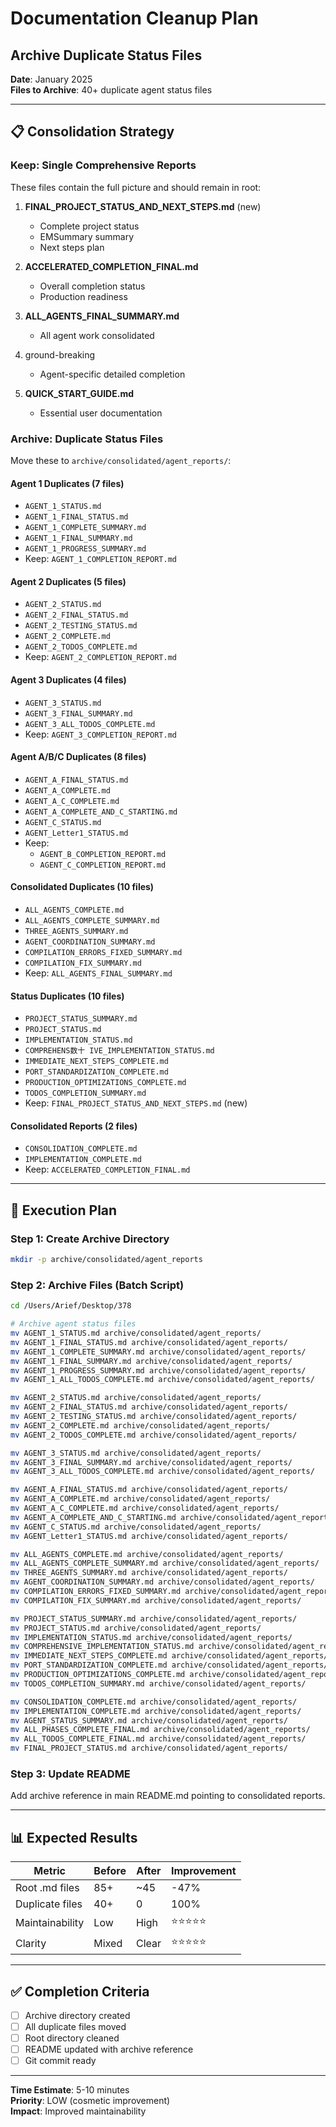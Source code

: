 # Documentation Cleanup Plan
## Archive Duplicate Status Files

**Date**: January 2025  
**Files to Archive**: 40+ duplicate agent status files

---

## 📋 Consolidation Strategy

### Keep: Single Comprehensive Reports

These files contain the full picture and should remain in root:

1. **FINAL_PROJECT_STATUS_AND_NEXT_STEPS.md** (new)
   - Complete project status
   - EMSummary summary
   - Next steps plan

2. **ACCELERATED_COMPLETION_FINAL.md**
   - Overall completion status
   - Production readiness

3. **ALL_AGENTS_FINAL_SUMMARY.md**
   - All agent work consolidated

4. ground-breaking
   - Agent-specific detailed completion

5. **QUICK_START_GUIDE.md**
   - Essential user documentation

### Archive: Duplicate Status Files

Move these to `archive/consolidated/agent_reports/`:

#### Agent 1 Duplicates (7 files)
- `AGENT_1_STATUS.md`
- `AGENT_1_FINAL_STATUS.md`
- `AGENT_1_COMPLETE_SUMMARY.md`
- `AGENT_1_FINAL_SUMMARY.md`
- `AGENT_1_PROGRESS_SUMMARY.md`
- Keep: `AGENT_1_COMPLETION_REPORT.md`

#### Agent 2 Duplicates (5 files)
- `AGENT_2_STATUS.md`
- `AGENT_2_FINAL_STATUS.md`
- `AGENT_2_TESTING_STATUS.md`
- `AGENT_2_COMPLETE.md`
- `AGENT_2_TODOS_COMPLETE.md`
- Keep: `AGENT_2_COMPLETION_REPORT.md`

#### Agent 3 Duplicates (4 files)
- `AGENT_3_STATUS.md`
- `AGENT_3_FINAL_SUMMARY.md`
- `AGENT_3_ALL_TODOS_COMPLETE.md`
- Keep: `AGENT_3_COMPLETION_REPORT.md`

#### Agent A/B/C Duplicates (8 files)
- `AGENT_A_FINAL_STATUS.md`
- `AGENT_A_COMPLETE.md`
- `AGENT_A_C_COMPLETE.md`
- `AGENT_A_COMPLETE_AND_C_STARTING.md`
- `AGENT_C_STATUS.md`
- `AGENT_Letter1_STATUS.md`
- Keep: 
  - `AGENT_B_COMPLETION_REPORT.md`
  - `AGENT_C_COMPLETION_REPORT.md`

#### Consolidated Duplicates (10 files)
- `ALL_AGENTS_COMPLETE.md`
- `ALL_AGENTS_COMPLETE_SUMMARY.md`
- `THREE_AGENTS_SUMMARY.md`
- `AGENT_COORDINATION_SUMMARY.md`
- `COMPILATION_ERRORS_FIXED_SUMMARY.md`
- `COMPILATION_FIX_SUMMARY.md`
- Keep: `ALL_AGENTS_FINAL_SUMMARY.md`

#### Status Duplicates (10 files)
- `PROJECT_STATUS_SUMMARY.md`
- `PROJECT_STATUS.md`
- `IMPLEMENTATION_STATUS.md`
- `COMPREHENS数十
IVE_IMPLEMENTATION_STATUS.md`
- `IMMEDIATE_NEXT_STEPS_COMPLETE.md`
- `PORT_STANDARDIZATION_COMPLETE.md`
- `PRODUCTION_OPTIMIZATIONS_COMPLETE.md`
- `TODOS_COMPLETION_SUMMARY.md`
- Keep: `FINAL_PROJECT_STATUS_AND_NEXT_STEPS.md` (new)

#### Consolidated Reports (2 files)
- `CONSOLIDATION_COMPLETE.md`
- `IMPLEMENTATION_COMPLETE.md`
- Keep: `ACCELERATED_COMPLETION_FINAL.md`

---

## 🔧 Execution Plan

### Step 1: Create Archive Directory
```bash
mkdir -p archive/consolidated/agent_reports
```

### Step 2: Archive Files (Batch Script)
```bash
cd /Users/Arief/Desktop/378

# Archive agent status files
mv AGENT_1_STATUS.md archive/consolidated/agent_reports/
mv AGENT_1_FINAL_STATUS.md archive/consolidated/agent_reports/
mv AGENT_1_COMPLETE_SUMMARY.md archive/consolidated/agent_reports/
mv AGENT_1_FINAL_SUMMARY.md archive/consolidated/agent_reports/
mv AGENT_1_PROGRESS_SUMMARY.md archive/consolidated/agent_reports/
mv AGENT_1_ALL_TODOS_COMPLETE.md archive/consolidated/agent_reports/

mv AGENT_2_STATUS.md archive/consolidated/agent_reports/
mv AGENT_2_FINAL_STATUS.md archive/consolidated/agent_reports/
mv AGENT_2_TESTING_STATUS.md archive/consolidated/agent_reports/
mv AGENT_2_COMPLETE.md archive/consolidated/agent_reports/
mv AGENT_2_TODOS_COMPLETE.md archive/consolidated/agent_reports/

mv AGENT_3_STATUS.md archive/consolidated/agent_reports/
mv AGENT_3_FINAL_SUMMARY.md archive/consolidated/agent_reports/
mv AGENT_3_ALL_TODOS_COMPLETE.md archive/consolidated/agent_reports/

mv AGENT_A_FINAL_STATUS.md archive/consolidated/agent_reports/
mv AGENT_A_COMPLETE.md archive/consolidated/agent_reports/
mv AGENT_A_C_COMPLETE.md archive/consolidated/agent_reports/
mv AGENT_A_COMPLETE_AND_C_STARTING.md archive/consolidated/agent_reports/
mv AGENT_C_STATUS.md archive/consolidated/agent_reports/
mv AGENT_Letter1_STATUS.md archive/consolidated/agent_reports/

mv ALL_AGENTS_COMPLETE.md archive/consolidated/agent_reports/
mv ALL_AGENTS_COMPLETE_SUMMARY.md archive/consolidated/agent_reports/
mv THREE_AGENTS_SUMMARY.md archive/consolidated/agent_reports/
mv AGENT_COORDINATION_SUMMARY.md archive/consolidated/agent_reports/
mv COMPILATION_ERRORS_FIXED_SUMMARY.md archive/consolidated/agent_reports/
mv COMPILATION_FIX_SUMMARY.md archive/consolidated/agent_reports/

mv PROJECT_STATUS_SUMMARY.md archive/consolidated/agent_reports/
mv PROJECT_STATUS.md archive/consolidated/agent_reports/
mv IMPLEMENTATION_STATUS.md archive/consolidated/agent_reports/
mv COMPREHENSIVE_IMPLEMENTATION_STATUS.md archive/consolidated/agent_reports/
mv IMMEDIATE_NEXT_STEPS_COMPLETE.md archive/consolidated/agent_reports/
mv PORT_STANDARDIZATION_COMPLETE.md archive/consolidated/agent_reports/
mv PRODUCTION_OPTIMIZATIONS_COMPLETE.md archive/consolidated/agent_reports/
mv TODOS_COMPLETION_SUMMARY.md archive/consolidated/agent_reports/

mv CONSOLIDATION_COMPLETE.md archive/consolidated/agent_reports/
mv IMPLEMENTATION_COMPLETE.md archive/consolidated/agent_reports/
mv AGENT_STATUS_SUMMARY.md archive/consolidated/agent_reports/
mv ALL_PHASES_COMPLETE_FINAL.md archive/consolidated/agent_reports/
mv ALL_TODOS_COMPLETE_FINAL.md archive/consolidated/agent_reports/
mv FINAL_PROJECT_STATUS.md archive/consolidated/agent_reports/
```

### Step 3: Update README

Add archive reference in main README.md pointing to consolidated reports.

---

## 📊 Expected Results

| Metric | Before | After | Improvement |
|--------|--------|-------|-------------|
| Root .md files | 85+ | ~45 | -47% |
| Duplicate files | 40+ | 0 | 100% |
| Maintainability | Low | High | ⭐⭐⭐⭐⭐ |
| Clarity | Mixed | Clear | ⭐⭐⭐⭐⭐ |

---

## ✅ Completion Criteria

- [ ] Archive directory created
- [ ] All duplicate files moved
- [ ] Root directory cleaned
- [ ] README updated with archive reference
- [ ] Git commit ready

---

**Time Estimate**: 5-10 minutes  
**Priority**: LOW (cosmetic improvement)  
**Impact**: Improved maintainability

